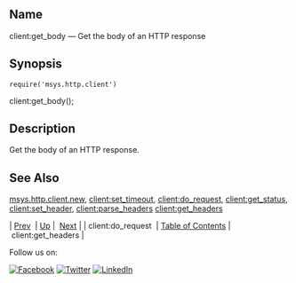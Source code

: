 <a name="lua.ref.client_get_body"></a>
## Name

client:get_body — Get the body of an HTTP response

<a name="idp15212288"></a>
## Synopsis

`require('msys.http.client')`

client:get_body();

<a name="idp15214832"></a>
## Description

Get the body of an HTTP response.

<a name="idp15216208"></a>
## See Also

[msys.http.client.new](lua.ref.msys.http.client.new.php "msys.http.client.new"), [client:set_timeout](lua.ref.client_set_timeout.php "client:set_timeout"), [client:do_request](lua.ref.client_do_request.php "client:do_request"), [client:get_status](lua.ref.client_get_status.php "client:get_status"), [client:set_header](lua.ref.client_set_header.php "client:set_header"), [client:parse_headers](lua.ref.client_parse_headers.php "client:parse_headers") [client:get_headers](lua.ref.client_get_headers.php "client:get_headers")

| [Prev](lua.ref.client_do_request.php)  | [Up](lua.function.details.php) |  [Next](lua.ref.client_get_headers.php) |
| client:do_request  | [Table of Contents](index.php) |  client:get_headers |

Follow us on:

[![Facebook](https://support.messagesystems.com/images/icon-facebook.png)](http://www.facebook.com/messagesystems) [![Twitter](https://support.messagesystems.com/images/icon-twitter.png)](http://twitter.com/#!/MessageSystems) [![LinkedIn](https://support.messagesystems.com/images/icon-linkedin.png)](http://www.linkedin.com/company/message-systems)